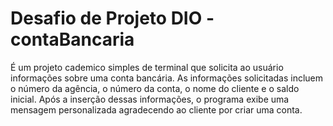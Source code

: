 # Desafio de Projeto DIO - contaBancaria

É um  projeto cademico simples de terminal que solicita ao usuário informações sobre uma conta bancária. As informações solicitadas incluem o número da agência, o número da conta, o nome do cliente e o saldo inicial. Após a inserção dessas informações, o programa exibe uma mensagem personalizada agradecendo ao cliente por criar uma conta.

